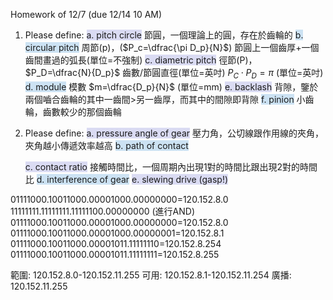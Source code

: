 Homework of 12/7 (due 12/14 10 AM)

1. Please define:
	<span style="background:rgba(74, 82, 199, 0.2)">a. pitch circle</span>
	節圓，一個理論上的圓，存在於齒輪的
<span style="background:rgba(5, 117, 197, 0.2)">	b. circular pitch</span>
	 周節(p)，($P_c=\dfrac{\pi D_p}{N}$) 節圓上一個齒厚+一個齒間畫過的弧長(單位=不強制)
	<span style="background:rgba(74, 82, 199, 0.2)">c. diametric pitch</span>
	徑節(P)， $P_D=\dfrac{N}{D_p}$ 齒數/節圓直徑(單位=英吋)
	$P_{C} \cdot P_{D}=\pi$ (單位=英吋)
<span style="background:rgba(5, 117, 197, 0.2)">	d. module</span>
	模數 $m=\dfrac{D_p}{N}$ (單位=mm)
	<span style="background:rgba(74, 82, 199, 0.2)">e. backlash</span>
	背隙，鑒於兩個嚙合齒輪的其中一齒間>另一齒厚，而其中的間隙即背隙
	<span style="background:rgba(5, 117, 197, 0.2)">f. pinion</span>
	小齒輪，齒數較少的那個齒輪

2. Please define:
	<span style="background:rgba(74, 82, 199, 0.2)">a. pressure angle of gear</span>
	壓力角，公切線跟作用線的夾角，夾角越小傳遞效率越高
	<span style="background:rgba(5, 117, 197, 0.2)">b. path of contact</span>
	
	<span style="background:rgba(74, 82, 199, 0.2)">c. contact ratio</span>
	接觸時間比，一個周期內出現1對的時間比跟出現2對的時間比
	<span style="background:rgba(5, 117, 197, 0.2)">d. interference of gear</span>
	<span style="background:rgba(74, 82, 199, 0.2)">e. slewing drive (gasp!)</span>



01111000.10011000.00001000.00000000=120.152.8.0
11111111.11111111.11111100.00000000 (進行AND)
01111000.10011000.00001000.00000000=120.152.8.0
01111000.10011000.00001000.00000001=120.152.8.1
01111000.10011000.00001011.11111110=120.152.8.254
01111000.10011000.00001011.11111111=120.152.8.255

範圍: 120.152.8.0-120.152.11.255
可用: 120.152.8.1-120.152.11.254
廣播: 120.152.11.255




